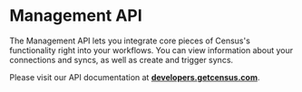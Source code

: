 # Management API

The Management API lets you integrate core pieces of Census's functionality right into your workflows. You can view information about your connections and syncs, as well as create and trigger syncs.

Please visit our API documentation at [**developers.getcensus.com**](https://developers.getcensus.com/introduction/overview).
